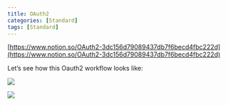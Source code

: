 ```yaml
---
title: OAuth2
categories: [Standard]
tags: [Standard]
---
```


[https://www.notion.so/OAuth2-3dc156d79089437db7f6becd4fbc222d](https://www.notion.so/OAuth2-3dc156d79089437db7f6becd4fbc222d)


Let’s see how this Oauth2 workflow looks like:


![](https://prod-files-secure.s3.us-west-2.amazonaws.com/9960fb2a-b75e-4bea-a8f9-b00925db1215/3bce41e0-99e8-4ebd-9701-e2bc9cbb79a2/Untitled.png?X-Amz-Algorithm=AWS4-HMAC-SHA256&X-Amz-Content-Sha256=UNSIGNED-PAYLOAD&X-Amz-Credential=ASIAZI2LB466VMIP2B4R%2F20250802%2Fus-west-2%2Fs3%2Faws4_request&X-Amz-Date=20250802T202611Z&X-Amz-Expires=3600&X-Amz-Security-Token=IQoJb3JpZ2luX2VjEOP%2F%2F%2F%2F%2F%2F%2F%2F%2F%2FwEaCXVzLXdlc3QtMiJIMEYCIQC6oSIMyutVUOKXWLjjlNYKcRJocnZ7LLfPf1CTzaW5PQIhAJfy2WrHOVEW6D1jqmOJCKetpOWhKCa2BTAcZythKBGqKv8DCBwQABoMNjM3NDIzMTgzODA1IgxA%2BKcW9%2FL%2BbMYUxk0q3AOtmGEWqZkE0WX%2BK23S%2FRTKJec%2F4EjbtjeX3pYW6%2BYk%2BwfoONiEPOHfS6PaIgUgCO2fPNFHp1Hh3sXPuob5OQPWwRn7whZQYf6XELVekcAsDBDeq547f%2FpBR8flNfgfXzHhbaCo2Z7sW%2ByNaAFnDIEPzpSd0oFoZNhlUWYDFLgV5Hb%2BW7unkVJ%2FH0%2FTeqfsMV1HwyU1%2Fm1iXhMBAOxapueq8Z8%2FVCaTSmJyU%2F3%2BGWTeidYLCxfQ%2FQCIdXfG74Idovp2hIRxQ%2FMcnvng%2Bf3f0OpbZQbQx8vbb9JjNJPz3aRi8L3YItKOBGC%2FmgW4miFeeQoiCVUAipht9dFLUJsgFJvOmSm7DnjNEur6GsUcu6G%2BTB%2FugOBCI9Mbz1P3WW47ZH3kF1741xuPWzS5kiMpCHhNcMTEy69d8qRzMQHS2mLon23N2wgsUbLbWXUSDpF0NOzLTuPt2EuM%2FSOGnp2nTnY03Is6M5g4Cr56bM3OuPWpjOATjywJN%2F9oEp54%2BKnkPMtahha3%2F3KW6RnBGBUZvpcTANG1k9jONaC%2FeDScSGAcRHXxBPs908f0OoUoK4RcGS4o4t9tHzf2LQvtJeWA1f9aLDAg17AkjCbIzcqEvhQZW4yvpnZAh1SG5LNy7jCRxLnEBjqkAQ5d2jXrHY8JE%2F7MBeIWtTPIZC3pgDWMphtCtv4Fgo6AuLhy1Z28ex4yygvnj9TNe09i1cvOBaZlpwMqH%2BKzRiGFzSH2NP8mMN%2F%2BKyQdpsB1R6feznC81zxK29yKOjkEHg0%2BmfChqgbZ0Hs8WywMPRUcgNiEaxolMBggu01cizFTixTtYtxh5537ANk9%2FJ8pGwCcFvqZ5uxBt4%2BlQKyInvbh%2FQ7%2F&X-Amz-Signature=6ffceafbcc2c5b08422e42be315e2dc36d32d4477b54c599a8f343bcbcc6e601&X-Amz-SignedHeaders=host&x-amz-checksum-mode=ENABLED&x-id=GetObject)


![](https://prod-files-secure.s3.us-west-2.amazonaws.com/9960fb2a-b75e-4bea-a8f9-b00925db1215/27d32b66-de43-41de-80f7-7edb81d1190f/Untitled.png?X-Amz-Algorithm=AWS4-HMAC-SHA256&X-Amz-Content-Sha256=UNSIGNED-PAYLOAD&X-Amz-Credential=ASIAZI2LB466VMIP2B4R%2F20250802%2Fus-west-2%2Fs3%2Faws4_request&X-Amz-Date=20250802T202611Z&X-Amz-Expires=3600&X-Amz-Security-Token=IQoJb3JpZ2luX2VjEOP%2F%2F%2F%2F%2F%2F%2F%2F%2F%2FwEaCXVzLXdlc3QtMiJIMEYCIQC6oSIMyutVUOKXWLjjlNYKcRJocnZ7LLfPf1CTzaW5PQIhAJfy2WrHOVEW6D1jqmOJCKetpOWhKCa2BTAcZythKBGqKv8DCBwQABoMNjM3NDIzMTgzODA1IgxA%2BKcW9%2FL%2BbMYUxk0q3AOtmGEWqZkE0WX%2BK23S%2FRTKJec%2F4EjbtjeX3pYW6%2BYk%2BwfoONiEPOHfS6PaIgUgCO2fPNFHp1Hh3sXPuob5OQPWwRn7whZQYf6XELVekcAsDBDeq547f%2FpBR8flNfgfXzHhbaCo2Z7sW%2ByNaAFnDIEPzpSd0oFoZNhlUWYDFLgV5Hb%2BW7unkVJ%2FH0%2FTeqfsMV1HwyU1%2Fm1iXhMBAOxapueq8Z8%2FVCaTSmJyU%2F3%2BGWTeidYLCxfQ%2FQCIdXfG74Idovp2hIRxQ%2FMcnvng%2Bf3f0OpbZQbQx8vbb9JjNJPz3aRi8L3YItKOBGC%2FmgW4miFeeQoiCVUAipht9dFLUJsgFJvOmSm7DnjNEur6GsUcu6G%2BTB%2FugOBCI9Mbz1P3WW47ZH3kF1741xuPWzS5kiMpCHhNcMTEy69d8qRzMQHS2mLon23N2wgsUbLbWXUSDpF0NOzLTuPt2EuM%2FSOGnp2nTnY03Is6M5g4Cr56bM3OuPWpjOATjywJN%2F9oEp54%2BKnkPMtahha3%2F3KW6RnBGBUZvpcTANG1k9jONaC%2FeDScSGAcRHXxBPs908f0OoUoK4RcGS4o4t9tHzf2LQvtJeWA1f9aLDAg17AkjCbIzcqEvhQZW4yvpnZAh1SG5LNy7jCRxLnEBjqkAQ5d2jXrHY8JE%2F7MBeIWtTPIZC3pgDWMphtCtv4Fgo6AuLhy1Z28ex4yygvnj9TNe09i1cvOBaZlpwMqH%2BKzRiGFzSH2NP8mMN%2F%2BKyQdpsB1R6feznC81zxK29yKOjkEHg0%2BmfChqgbZ0Hs8WywMPRUcgNiEaxolMBggu01cizFTixTtYtxh5537ANk9%2FJ8pGwCcFvqZ5uxBt4%2BlQKyInvbh%2FQ7%2F&X-Amz-Signature=74ee6e41e6c45a7850aef6b8e4bffaf484194727b1f63c99668671ed2825e600&X-Amz-SignedHeaders=host&x-amz-checksum-mode=ENABLED&x-id=GetObject)

